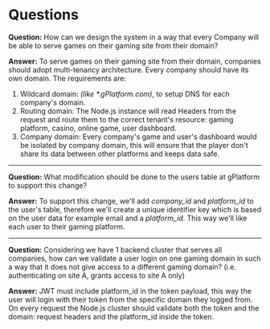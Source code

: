 # Questions

**Question:** How can we design the system in a way that every Company will be able to serve games on their gaming site from their domain?

**Answer:** To serve games on their gaming site from their domain, companies should adopt multi-tenancy architecture. Every company should have its own domain. The requirements are:

1. Wildcard domain: *(like \*.gPlatform.com)*, to setup DNS for each company's domain.
2. Routing domain: The Node.js instance will read Headers from the request and route them to the correct tenant's resource: gaming platform, casino, online game, user dashboard.
3. Company domain: Every company's game and user's dashboard would be isolated by company domain, this will ensure that the player don't share its data between other platforms and keeps data safe.
---
**Question:** What modification should be done to the users table at gPlatform to support this change?


**Answer:** To support this change, we'll add *company_id* and *platform_id* to the user's table, therefore we'll create a unique identifier key which is based on the user data for example email and a *platform_id*. This way we'll like each user to their gaming platform.

---

**Question:** Considering we have 1 backend cluster that serves all companies, how can we validate a user login on one gaming domain in such a way that it does not give access to a different gaming domain? (i.e. authenticating on site A, grants access to site A only)

**Answer:** JWT must include platform_id in the token payload, this way the user will login with their token from the specific domain they logged from. On every request the Node.js cluster should validate both the token and the domain: request headers and the platform_id inside the token.
